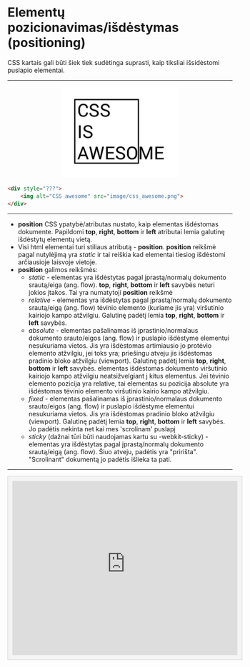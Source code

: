 # Elementų pozicionavimas/išdėstymas (positioning)

CSS kartais gali būti šiek tiek sudėtinga suprasti, kaip tiksliai išsidėstomi puslapio elementai.

---

<div style="text-align: center">
    <img alt="CSS awesome" src="image/css_awesome.png">
</div>

```html
<div style="???">
    <img alt="CSS awesome" src="image/css_awesome.png">
</div>
```

---

* **position** CSS ypatybė/atributas nustato, kaip elementas išdėstomas dokumente. Papildomi **top**, **right**, **bottom** ir **left** atributai lemia galutinę išdėstytų elementų vietą.
* Visi html elementai turi stiliaus atributą - **position**. **position** reikšmė pagal nutylėjimą yra *static* ir tai reiškia kad elementai tiesiog išdėstomi arčiausioje laisvoje vietoje.
* **position** galimos reikšmės:
  * *static* - elementas yra išdėstytas pagal įprastą/normalų dokumento srautą/eiga (ang. flow). **top**, **right**, **bottom** ir **left** savybės neturi jokios įtakos. Tai yra numatytoji **position** reikšmė
  * *relative* - elementas yra išdėstytas pagal įprastą/normalų dokumento srautą/eigą (ang. flow) tėvinio elemento (kuriame jis yra) viršutinio kairiojo kampo atžvilgiu. Galutinę padėtį lemia **top**, **right**, **bottom** ir **left** savybės.
  * *absolute* - elementas pašalinamas iš įprastinio/normalaus dokumento srauto/eigos (ang. flow) ir puslapio išdėstyme elementui nesukuriama vietos. Jis yra išdėstomas artimiausio jo protėvio elemento atžvilgiu, jei toks yra; priešingu atveju jis išdėstomas pradinio bloko atžvilgiu (viewport). Galutinę padėtį lemia **top**, **right**, **bottom** ir **left** savybės.
  elementas išdėstomas dokumento viršutinio kairiojo kampo atžvilgiu neatsižvelgiant į kitus elementus. Jei tėvinio elemento pozicija yra relative, tai elementas su pozicija absolute yra išdėstomas tėvinio elemento viršutinio kairio kampo atžvilgiu.
  * *fixed* - elementas pašalinamas iš įprastinio/normalaus dokumento srauto/eigos (ang. flow) ir puslapio išdėstyme elementui nesukuriama vietos. Jis yra išdėstomas pradinio bloko atžvilgiu (viewport). Galutinę padėtį lemia **top**, **right**, **bottom** ir **left** savybės. Jo padėtis nekinta net kai mes 'scrolinam' puslapį
  * *sticky* (dažnai tūri būti naudojamas kartu su -webkit-sticky) - elementas yra išdėstytas pagal įprastą/normalų dokumento srautą/eigą (ang. flow). Šiuo atveju, padėtis yra "pririšta". "Scrolinant" dokumentą jo padėtis išlieka ta pati.

---

<style>
    .interactive {
        background-color: #f4f4f4;
        border: 1px solid #d5d5d5;
        color: #1b1b1b;
        padding: 10px;
        width: 100%;
    }
</style>
<iframe class="interactive" height="390" src="https://interactive-examples.mdn.mozilla.net/pages/css/position.html" title="MDN Web Docs Interactive Example" loading="lazy">
</iframe>